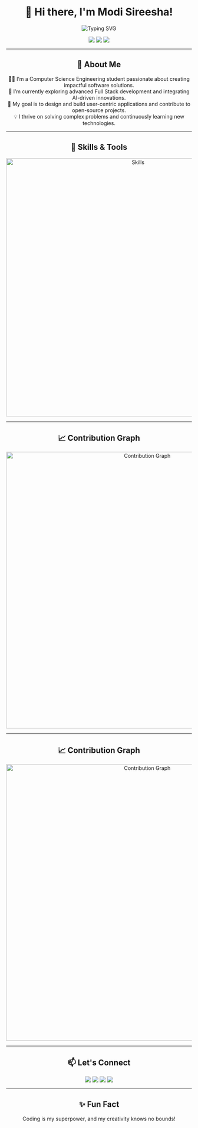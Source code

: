 <h1 align="center">👋 Hi there, I'm Modi Sireesha!</h1>

<p align="center">
  <img src="https://readme-typing-svg.herokuapp.com?color=%23A445B2&size=28&center=true&vCenter=true&width=600&lines=Full+Stack+Developer;AI+Enthusiast;Prompt+Engineer;Open+Source+Contributor" alt="Typing SVG">
</p>

<p align="center">
  <a href="https://modisireesha-portfolio.vercel.app/" target="_blank"><img src="https://img.shields.io/badge/Portfolio-Visit%20Here-green?style=for-the-badge&logo=portfolio"></a>
  <a href="mailto:modisireesha09@gmail.com"><img src="https://img.shields.io/badge/Email-modisireesha09%40gmail.com-red?style=for-the-badge&logo=gmail"></a>
  <a href="https://www.linkedin.com/in/modi-sireesha-63ba47279/" target="_blank"><img src="https://img.shields.io/badge/LinkedIn-Connect-blue?style=for-the-badge&logo=linkedin"></a>
</p>

---

<h2 align="center">🌟 About Me</h2>

<p align="center">
  👩‍💻 I’m a Computer Science Engineering student passionate about creating impactful software solutions.<br>
  🌱 I’m currently exploring advanced Full Stack development and integrating AI-driven innovations.<br>
  🎯 My goal is to design and build user-centric applications and contribute to open-source projects.<br>
  💡 I thrive on solving complex problems and continuously learning new technologies.
</p>

---

<h2 align="center">🚀 Skills & Tools</h2>

<div align="center">
  <img src="https://skillicons.dev/icons?i=html,css,js,ts,angular,nodejs,java,python,spring,mysql,mongodb,sqlite,aws,postman&perline=7" alt="Skills" width="700">
</div>

---
<h2 align="center">📈 Contribution Graph</h2>

<div align="center">
  <img src="https://github-readme-activity-graph.vercel.app/graph?username=sireesha0904&theme=radical&bg_color=0D1117&color=A445B2&line=FF5733&point=FFFFFF" alt="Contribution Graph" width="750">
</div>

---

<h2 align="center">📈 Contribution Graph</h2>

<div align="center">
  <img src="https://github-readme-activity-graph.vercel.app/graph?username=sireesha0904&theme=radical&bg_color=0D1117&color=A445B2&line=FF5733&point=FFFFFF" alt="Contribution Graph" width="750">
</div>

---

<h2 align="center">📫 Let's Connect</h2>

<p align="center">
  <a href="https://twitter.com/_sireeshamodi_" target="_blank"><img src="https://img.shields.io/badge/Twitter-@_sireeshamodi_-1DA1F2?style=for-the-badge&logo=twitter"></a>
  <a href="https://instagram.com/sireesha_modi" target="_blank"><img src="https://img.shields.io/badge/Instagram-@sireesha_modi-E4405F?style=for-the-badge&logo=instagram"></a>
  <a href="mailto:modisireesha09@gmail.com"><img src="https://img.shields.io/badge/Email-modisireesha09%40gmail.com-red?style=for-the-badge&logo=gmail"></a>
  <a href="https://www.linkedin.com/in/modi-sireesha-63ba47279/" target="_blank"><img src="https://img.shields.io/badge/LinkedIn-Connect-blue?style=for-the-badge&logo=linkedin"></a>
</p>

---

<h2 align="center">✨ Fun Fact</h2>

<p align="center">
  Coding is my superpower, and my creativity knows no bounds!
</p>
